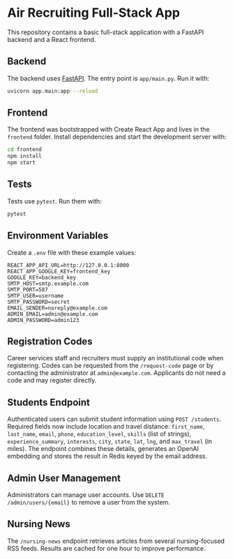 # Air Recruiting Full-Stack App

This repository contains a basic full-stack application with a FastAPI backend and a React frontend.

## Backend

The backend uses [FastAPI](https://fastapi.tiangolo.com/). The entry point is `app/main.py`.
Run it with:

```bash
uvicorn app.main:app --reload
```

## Frontend

The frontend was bootstrapped with Create React App and lives in the `frontend` folder. Install dependencies and start the development server with:

```bash
cd frontend
npm install
npm start
```

## Tests

Tests use `pytest`. Run them with:

```bash
pytest
```

## Environment Variables

Create a `.env` file with these example values:

```
REACT_APP_API_URL=http://127.0.0.1:8000
REACT_APP_GOOGLE_KEY=frontend_key
GOOGLE_KEY=backend_key
SMTP_HOST=smtp.example.com
SMTP_PORT=587
SMTP_USER=username
SMTP_PASSWORD=secret
EMAIL_SENDER=noreply@example.com
ADMIN_EMAIL=admin@example.com
ADMIN_PASSWORD=admin123
```

## Registration Codes

Career services staff and recruiters must supply an institutional code when registering.
Codes can be requested from the `/request-code` page or by contacting the administrator
at `admin@example.com`. Applicants do not need a code and may register directly.

## Students Endpoint

Authenticated users can submit student information using `POST /students`.
Required fields now include location and travel distance:
`first_name`, `last_name`, `email`, `phone`, `education_level`, `skills`
(list of strings), `experience_summary`, `interests`, `city`, `state`, `lat`,
`lng`, and `max_travel` (in miles). The endpoint combines these details,
generates an OpenAI embedding and stores the result in Redis keyed by the
email address.

## Admin User Management

Administrators can manage user accounts. Use `DELETE /admin/users/{email}` to
remove a user from the system.

## Nursing News

The `/nursing-news` endpoint retrieves articles from several nursing-focused RSS
feeds. Results are cached for one hour to improve performance.
